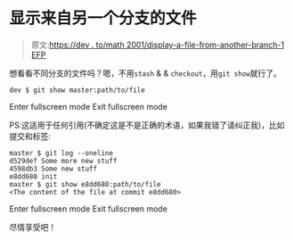 # 显示来自另一个分支的文件

> 原文:[https://dev . to/math 2001/display-a-file-from-another-branch-1 EFP](https://dev.to/math2001/display-a-file-from-another-branch-1efp)

想看看不同分支的文件吗？嗯，不用`stash` & & `checkout`，用`git show`就行了。

```
dev $ git show master:path/to/file 
```

Enter fullscreen mode Exit fullscreen mode

PS:这适用于任何引用(不确定这是不是正确的术语，如果我错了请纠正我)，比如提交和标签:

```
master $ git log --oneline
d529def Some more new stuff
4598db3 Some new stuff
e8dd680 init
master $ git show e8dd680:path/to/file
<The content of the file at commit e8dd680> 
```

Enter fullscreen mode Exit fullscreen mode

尽情享受吧！